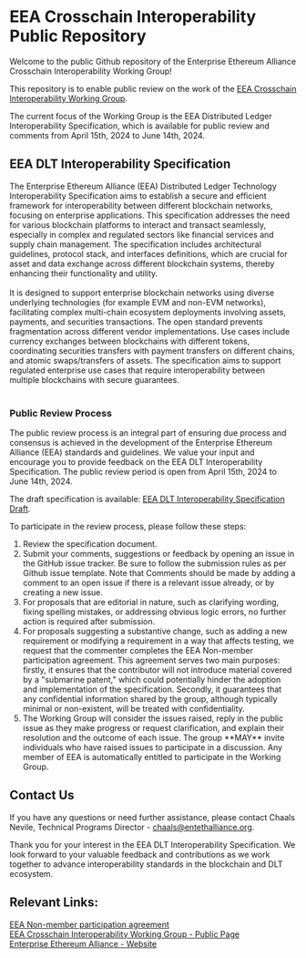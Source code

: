 # EEA Crosschain Interoperability Public Repository

Welcome to the public Github repository of the Enterprise Ethereum Alliance Crosschain Interoperability Working Group!

This repository is to enable public review on the work of the [EEA Crosschain Interoperability Working Group](https://entethalliance.github.io/crosschain-interoperability/).

The current focus of the Working Group is the EEA Distributed Ledger Interoperability Specification, which is available for public review and comments from April 15th, 2024 to June 14th, 2024.



## EEA DLT Interoperability Specification


The Enterprise Ethereum Alliance (EEA) Distributed Ledger Technology Interoperability Specification aims to establish a secure and efficient framework for interoperability between different blockchain networks, focusing on enterprise applications. This specification addresses the need for various blockchain platforms to interact and transact seamlessly, especially in complex and regulated sectors like financial services and supply chain management. The specification includes architectural guidelines, protocol stack, and interfaces definitions, which are crucial for asset and data exchange across different blockchain systems, thereby enhancing their functionality and utility.
</br></br>
It is designed to support enterprise blockchain networks using diverse underlying technologies (for example EVM and non-EVM networks), facilitating complex multi-chain ecosystem deployments involving assets, payments, and securities transactions. The open standard prevents fragmentation across different vendor implementations. Use cases include currency exchanges between blockchains with different tokens, coordinating securities transfers with payment transfers on different chains, and atomic swaps/transfers of assets. The specification aims to support regulated enterprise use cases that require interoperability between multiple blockchains with secure guarantees.  </br></br>


### Public Review Process

The public review process is an integral part of ensuring due process and consensus is achieved in the development of the Enterprise Ethereum Alliance (EEA) standards and guidelines.
We value your input and encourage you to provide feedback on the EEA DLT Interoperability Specification. The public review period is open from April 15th, 2024 to June 14th, 2024. </br>

The draft specification is available: [EEA DLT Interoperability Specification Draft](https://entethalliance.github.io/crosschain-interoperability/draft_dlt-interop_techspec.html).

To participate in the review process, please follow these steps:

<ol>
<li>Review the specification document.</li>
<li>Submit your comments, suggestions or feedback by opening an issue in the GitHub issue tracker. Be sure to follow the submission rules as per Github issue template. Note that Comments should be made by adding a comment to an open issue if there is a relevant issue already, or by creating a new issue. </li>
<li>For proposals that are editorial in nature, such as clarifying wording, fixing spelling mistakes, or addressing obvious logic errors, no further action is required after submission.</li>
<li>For proposals suggesting a substantive change, such as adding a new requirement or modifying a requirement in a way that affects testing, we request that the commenter completes the EEA Non-member participation agreement. This agreement serves two main purposes: firstly, it ensures that the contributor will not introduce material covered by a "submarine patent," which could potentially hinder the adoption and implementation of the specification. Secondly, it guarantees that any confidential information shared by the group, although typically minimal or non-existent, will be treated with confidentiality.</li>
<li>The Working Group will consider the issues raised, reply in the public issue as they make progress or request clarification, and explain their resolution and the outcome of each issue. The group **MAY** invite individuals who have raised issues to participate in a discussion. Any member of EEA is automatically entitled to participate in the Working Group.</li>
</ol>



## Contact Us

If you have any questions or need further assistance, please contact Chaals Nevile, Technical Programs Director - chaals@entethalliance.org. </br>

Thank you for your interest in the EEA DLT Interoperability Specification. We look forward to your valuable feedback and contributions as we work together to advance interoperability standards in the blockchain and DLT ecosystem.

## Relevant Links:

[EEA Non-member participation agreement](https://github.com/EntEthAlliance/Ethtrust-public/blob/main/EEA-Non-Member-Participation-Agreement.pdf)</br>
[EEA Crosschain Interoperability Working Group - Public Page](https://entethalliance.github.io/crosschain-interoperability/)</br>
[Enterprise Ethereum Alliance - Website](https://entethalliance.org/)

